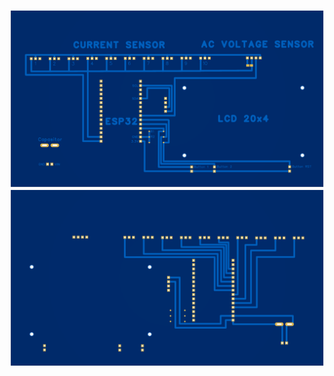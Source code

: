 ![PCB Depan](https://raw.githubusercontent.com/GMDP-Developers/PCB-Electricity-Monitoring/main/PCB_Depan.png)
![PCB Belakang](https://raw.githubusercontent.com/GMDP-Developers/PCB-Electricity-Monitoring/main/PCD__Belakang.png)
